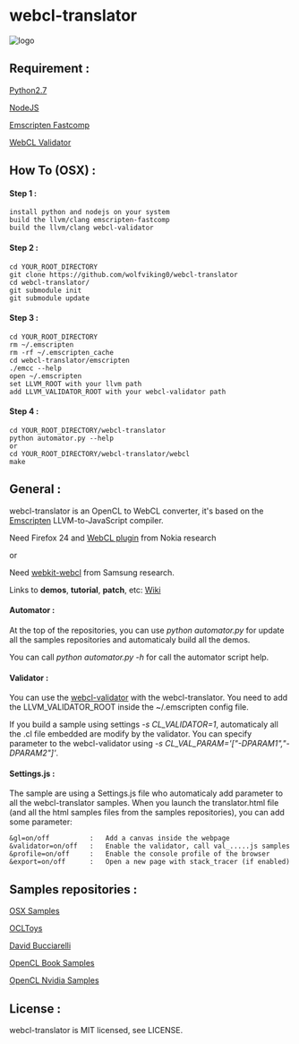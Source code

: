 webcl-translator
================

![logo](http://wolfviking0.github.io/webcl-translator/images/webcl.png)

Requirement :
-------------

[Python2.7](http://python.org)

[NodeJS](http://nodejs.org)

[Emscripten Fastcomp](https://github.com/kripken/emscripten/wiki/LLVM-Backend)

[WebCL Validator](https://github.com/KhronosGroup/webcl-validator)

How To (OSX) :
--------------

#### Step 1 :

	install python and nodejs on your system
	build the llvm/clang emscripten-fastcomp
	build the llvm/clang webcl-validator

#### Step 2 :

	cd YOUR_ROOT_DIRECTORY
	git clone https://github.com/wolfviking0/webcl-translator
	cd webcl-translator/
	git submodule init
	git submodule update
	
#### Step 3 :

	cd YOUR_ROOT_DIRECTORY
	rm ~/.emscripten
	rm -rf ~/.emscripten_cache
	cd webcl-translator/emscripten
	./emcc --help
	open ~/.emscripten
	set LLVM_ROOT with your llvm path
	add LLVM_VALIDATOR_ROOT with your webcl-validator path
	
#### Step 4 :

	cd YOUR_ROOT_DIRECTORY/webcl-translator
	python automator.py --help
	or
	cd YOUR_ROOT_DIRECTORY/webcl-translator/webcl
	make
	

General :
---------

webcl-translator is an OpenCL to WebCL converter, it's based on the [Emscripten](https://github.com/kripken/emscripten) LLVM-to-JavaScript compiler.

Need Firefox 24 and [WebCL plugin](http://webcl.nokiaresearch.com) from Nokia research

or

Need [webkit-webcl](https://github.com/SRA-SiliconValley/webkit-webcl) from Samsung research.

Links to **demos**, **tutorial**, **patch**, etc: [Wiki](https://github.com/wolfviking0/webcl-translator/wiki)

#### Automator :

At the top of the repositories, you can use _python automator.py_ for update all the samples repositories and automaticaly build all the demos.

You can call _python automator.py -h_ for call the automator script help.

#### Validator :

You can use the [webcl-validator](https://github.com/KhronosGroup/webcl-validator) with the webcl-translator. You need to add the LLVM_VALIDATOR_ROOT inside the ~/.emscripten config file.

If you build a sample using settings _-s CL_VALIDATOR=1_, automaticaly all the .cl file embedded are modify by the validator. You can specify parameter to the webcl-validator using _-s CL_VAL_PARAM='["-DPARAM1","-DPARAM2"]'_.

#### Settings.js :

The sample are using a Settings.js file who automaticaly add parameter to all the webcl-translator samples. When you launch the translator.html file (and all the html samples files from the samples repositories), you can add some parameter:

	&gl=on/off 			:	Add a canvas inside the webpage				
	&validator=on/off 	:	Enable the validator, call val_.....js samples 
	&profile=on/off 	:	Enable the console profile of the browser	
	&export=on/off		:	Open a new page with stack_tracer (if enabled)


Samples repositories :
----------------------

[OSX Samples](https://github.com/wolfviking0/webcl-osx-sample)

[OCLToys](https://github.com/wolfviking0/webcl-ocltoys)

[David Bucciarelli](https://github.com/wolfviking0/webcl-davibu)

[OpenCL Book Samples](https://github.com/wolfviking0/webcl-book-samples)

[OpenCL Nvidia Samples](https://github.com/wolfviking0/webcl-ocl-nvidia)

License :
---------

webcl-translator is MIT licensed, see LICENSE.

